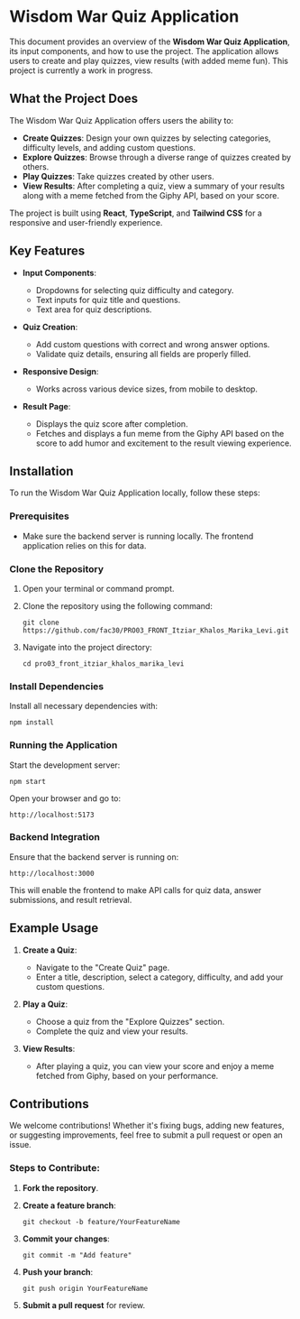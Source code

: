 # Wisdom War Quiz Application

This document provides an overview of the **Wisdom War Quiz Application**, its input components, and how to use the project. The application allows users to create and play quizzes, view results (with added meme fun). This project is currently a work in progress.

## What the Project Does

The Wisdom War Quiz Application offers users the ability to:
- **Create Quizzes**: Design your own quizzes by selecting categories, difficulty levels, and adding custom questions.
- **Explore Quizzes**: Browse through a diverse range of quizzes created by others.
- **Play Quizzes**: Take quizzes created by other users.
- **View Results**: After completing a quiz, view a summary of your results along with a meme fetched from the Giphy API, based on your score.

The project is built using **React**, **TypeScript**, and **Tailwind CSS** for a responsive and user-friendly experience.

## Key Features

- **Input Components**: 
  - Dropdowns for selecting quiz difficulty and category.
  - Text inputs for quiz title and questions.
  - Text area for quiz descriptions.
  
- **Quiz Creation**: 
  - Add custom questions with correct and wrong answer options.
  - Validate quiz details, ensuring all fields are properly filled.

- **Responsive Design**: 
  - Works across various device sizes, from mobile to desktop.

- **Result Page**: 
  - Displays the quiz score after completion.
  - Fetches and displays a fun meme from the Giphy API based on the score to add humor and excitement to the result viewing experience.

## Installation

To run the Wisdom War Quiz Application locally, follow these steps:

### Prerequisites

- Make sure the backend server is running locally. The frontend application relies on this for data.

### Clone the Repository

1. Open your terminal or command prompt.
2. Clone the repository using the following command:

    ```
    git clone https://github.com/fac30/PRO03_FRONT_Itziar_Khalos_Marika_Levi.git
    ```

3. Navigate into the project directory:

    ```
    cd pro03_front_itziar_khalos_marika_levi
    ```

### Install Dependencies

Install all necessary dependencies with:

```
npm install
```

### Running the Application

Start the development server:

```
npm start
```

Open your browser and go to:

```
http://localhost:5173
```

### Backend Integration

Ensure that the backend server is running on:

```
http://localhost:3000
```

This will enable the frontend to make API calls for quiz data, answer submissions, and result retrieval.

## Example Usage

1. **Create a Quiz**: 
   - Navigate to the "Create Quiz" page.
   - Enter a title, description, select a category, difficulty, and add your custom questions.
   
2. **Play a Quiz**: 
   - Choose a quiz from the "Explore Quizzes" section.
   - Complete the quiz and view your results.

3. **View Results**: 
   - After playing a quiz, you can view your score and enjoy a meme fetched from Giphy, based on your performance.

## Contributions

We welcome contributions! Whether it's fixing bugs, adding new features, or suggesting improvements, feel free to submit a pull request or open an issue.

### Steps to Contribute:

1. **Fork the repository**.
2. **Create a feature branch**:

    ```
    git checkout -b feature/YourFeatureName
    ```

3. **Commit your changes**:

    ```
    git commit -m "Add feature"
    ```

4. **Push your branch**:

    ```
    git push origin YourFeatureName
    ```

5. **Submit a pull request** for review.
```

